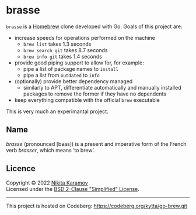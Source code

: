 # brasse

`brasse` is a [Homebrew] clone developed with Go. Goals of this project are:

- increase speeds for operations performed on the machine
  - `brew list` takes 1.3 seconds
  - `brew search git` takes 8.7 seconds
  - `brew info git` takes 1.4 seconds
- provide good piping support to allow for, for example:
  - pipe a list of package names to `install`
  - pipe a list from `outdated` to `info`
- (optionally) provide better dependency managed
  - similarly to APT, differentiate automatically and manually installed
    packages to remove the former if they have no dependents
- keep everything compatible with the official `brew` executable

This is very much an experimantal project.

## Name

_brasse_ (pronounced \[bʁas\]) is a present and imperative form of the French
verb _brasser_, which means ‘to brew’.

## Licence

Copyright © 2022 [Nikita Karamov]\
Licensed under the [BSD 2-Clause "Simplified" License].

---

This project is hosted on Codeberg: <https://codeberg.org/kytta/go-brew.git>

[bsd 2-clause "simplified" license]: https://spdx.org/licenses/BSD-2-Clause.html
[homebrew]: https://brew.sh/
[nikita karamov]: https://www.kytta.dev/
